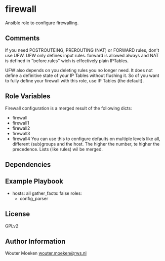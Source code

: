 firewall
=========

Ansible role to configure firewalling.

Comments
------------
If you need POSTROUTEING, PREROUTING (NAT) or FORWARD rules, don't use UFW. UFW only defines input rules. forward is allowed always and NAT is defined in "before.rules" wich is effectively plain IPTables.

UFW also depends on you deleting rules you no longer need. It does not define a definitive state of your IP Tables without flushing it. So of you want to fully define your firewall with this role, use IP Tables (the default).

Role Variables
--------------
Firewall configuration is a merged result of the following dicts:
- firewall
- firewall1
- firewall2
- firewall3
- firewall4
You can use this to configure defaults on multiple levels like all, different (sub)groups and the host. The higher the number, te higher the precedence. Lists (like rules) wil be merged.

Dependencies
------------


Example Playbook
----------------

- hosts: all
  gather_facts: false
  roles:
    - config_parser

License
-------

GPLv2

Author Information
------------------

Wouter Moeken <wouter.moeken@rws.nl>

